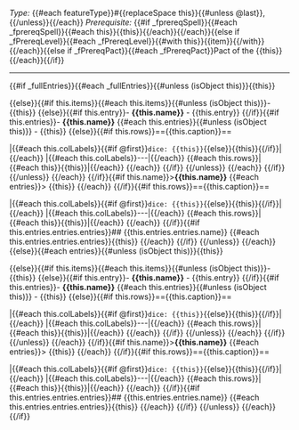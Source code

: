 *Type:* {{#each featureType}}#{{replaceSpace this}}{{#unless @last}}, {{/unless}}{{/each}}
*Prerequisite:* {{#if _fprereqSpell}}{{#each _fprereqSpell}}{{#each this}}{{this}}{{/each}}{{/each}}{{else if _fPrereqLevel}}{{#each _fPrereqLevel}}{{#with this}}{{item}}{{/with}}{{/each}}{{else if _fPrereqPact}}{{#each _fPrereqPact}}Pact of the {{this}}{{/each}}{{/if}}

---

{{#if _fullEntries}}{{#each _fullEntries}}{{#unless (isObject this)}}{{this}}

{{else}}{{#if this.items}}{{#each this.items}}{{#unless (isObject this)}}- {{this}}
{{else}}{{#if this.entry}}- **{{this.name}}**
	- {{this.entry}}
{{/if}}{{#if this.entries}}- **{{this.name}}**
{{#each this.entries}}{{#unless (isObject this)}}	- {{this}}
{{else}}{{#if this.rows}}=={{this.caption}}==

|{{#each this.colLabels}}{{#if @first}}`dice: {{this}}`{{else}}{{this}}{{/if}}|{{/each}}
|{{#each this.colLabels}}---|{{/each}}
{{#each this.rows}}|{{#each this}}{{this}}|{{/each}}
{{/each}}
{{/if}}
{{/unless}}
{{/each}}
{{/if}}
{{/unless}}
{{/each}}
{{/if}}{{#if this.name}}>**{{this.name}}**
{{#each entries}}>  {{this}}
{{/each}}
{{/if}}{{#if this.rows}}=={{this.caption}}==

|{{#each this.colLabels}}{{#if @first}}`dice: {{this}}`{{else}}{{this}}{{/if}}|{{/each}}
|{{#each this.colLabels}}---|{{/each}}
{{#each this.rows}}|{{#each this}}{{this}}|{{/each}}
{{/each}}
{{/if}}{{#if this.entries.entries.entries}}## {{this.entries.entries.name}}
{{#each this.entries.entries.entries}}{{this}}
{{/each}}
{{/if}}
{{/unless}}
{{/each}}{{else}}{{#each entries}}{{#unless (isObject this)}}{{this}}

{{else}}{{#if this.items}}{{#each this.items}}{{#unless (isObject this)}}- {{this}}
{{else}}{{#if this.entry}}- **{{this.name}}**
	- {{this.entry}}
{{/if}}{{#if this.entries}}- **{{this.name}}**
{{#each this.entries}}{{#unless (isObject this)}}	- {{this}}
{{else}}{{#if this.rows}}=={{this.caption}}==

|{{#each this.colLabels}}{{#if @first}}`dice: {{this}}`{{else}}{{this}}{{/if}}|{{/each}}
|{{#each this.colLabels}}---|{{/each}}
{{#each this.rows}}|{{#each this}}{{this}}|{{/each}}
{{/each}}
{{/if}}
{{/unless}}
{{/each}}
{{/if}}
{{/unless}}
{{/each}}
{{/if}}{{#if this.name}}>**{{this.name}}**
{{#each entries}}>  {{this}}
{{/each}}
{{/if}}{{#if this.rows}}=={{this.caption}}==

|{{#each this.colLabels}}{{#if @first}}`dice: {{this}}`{{else}}{{this}}{{/if}}|{{/each}}
|{{#each this.colLabels}}---|{{/each}}
{{#each this.rows}}|{{#each this}}{{this}}|{{/each}}
{{/each}}
{{/if}}{{#if this.entries.entries.entries}}## {{this.entries.entries.name}}
{{#each this.entries.entries.entries}}{{this}}
{{/each}}
{{/if}}
{{/unless}}
{{/each}}
{{/if}}